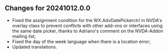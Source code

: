## Changes for 20241012.0.0

* Fixed the assignment condition for the WX.AdvDatePickerctrl in NVDA's overlay class to prevent conflicts with other add-ons or interfaces using the same date picker, thanks to Adriano's comment on the NVDA-Addon mailing list;
* Fixed the day of the week language when there is a location error;
* Updated translations.